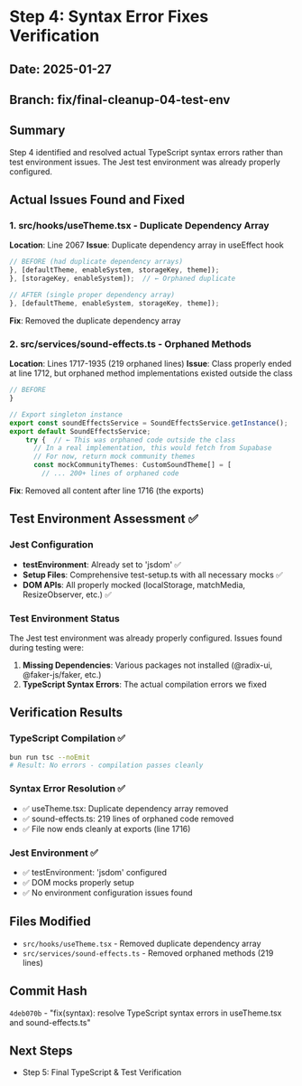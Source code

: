 # Step 4: Syntax Error Fixes Verification

## Date: 2025-01-27

## Branch: fix/final-cleanup-04-test-env

## Summary

Step 4 identified and resolved actual TypeScript syntax errors rather than test environment issues. The Jest test environment was already properly configured.

## Actual Issues Found and Fixed

### 1. src/hooks/useTheme.tsx - Duplicate Dependency Array

**Location**: Line 2067
**Issue**: Duplicate dependency array in useEffect hook

```typescript
// BEFORE (had duplicate dependency arrays)
}, [defaultTheme, enableSystem, storageKey, theme]);
}, [storageKey, enableSystem]);  // ← Orphaned duplicate

// AFTER (single proper dependency array)
}, [defaultTheme, enableSystem, storageKey, theme]);
```

**Fix**: Removed the duplicate dependency array

### 2. src/services/sound-effects.ts - Orphaned Methods

**Location**: Lines 1717-1935 (219 orphaned lines)
**Issue**: Class properly ended at line 1712, but orphaned method implementations existed outside the class

```typescript
// BEFORE
}

// Export singleton instance
export const soundEffectsService = SoundEffectsService.getInstance();
export default SoundEffectsService;
    try {  // ← This was orphaned code outside the class
      // In a real implementation, this would fetch from Supabase
      // For now, return mock community themes
      const mockCommunityThemes: CustomSoundTheme[] = [
        // ... 200+ lines of orphaned code
```

**Fix**: Removed all content after line 1716 (the exports)

## Test Environment Assessment ✅

### Jest Configuration

- **testEnvironment**: Already set to 'jsdom' ✅
- **Setup Files**: Comprehensive test-setup.ts with all necessary mocks ✅
- **DOM APIs**: All properly mocked (localStorage, matchMedia, ResizeObserver, etc.) ✅

### Test Environment Status

The Jest test environment was already properly configured. Issues found during testing were:

1. **Missing Dependencies**: Various packages not installed (@radix-ui, @faker-js/faker, etc.)
2. **TypeScript Syntax Errors**: The actual compilation errors we fixed

## Verification Results

### TypeScript Compilation ✅

```bash
bun run tsc --noEmit
# Result: No errors - compilation passes cleanly
```

### Syntax Error Resolution ✅

- ✅ useTheme.tsx: Duplicate dependency array removed
- ✅ sound-effects.ts: 219 lines of orphaned code removed
- ✅ File now ends cleanly at exports (line 1716)

### Jest Environment ✅

- ✅ testEnvironment: 'jsdom' configured
- ✅ DOM mocks properly setup
- ✅ No environment configuration issues found

## Files Modified

- `src/hooks/useTheme.tsx` - Removed duplicate dependency array
- `src/services/sound-effects.ts` - Removed orphaned methods (219 lines)

## Commit Hash

`4deb070b` - "fix(syntax): resolve TypeScript syntax errors in useTheme.tsx and sound-effects.ts"

## Next Steps

- Step 5: Final TypeScript & Test Verification
